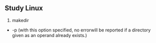 ## Study Linux
1. makedir 
* -p (with this option specified, no errorwill be reported if a directory given as an operand already exists.) 